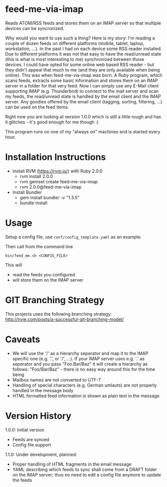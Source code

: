 feed-me-via-imap
================

Reads ATOM/RSS feeds and stores them on an IMAP server so that multiple devices can be syncronized.

Why would you want to use such a thing? Here is my story: I'm reading a couple of dozen feeds on different platforms
(mobile, tablet, laptop, workstation, ...). In the past I had on each device some RSS reader installed. Due to different
platforms it was not that easy to have the read/unread state (this is what is most interesting to me) synchronized between
those devices. I could have opted for some online web based RSS reader - but they didn't appeal that much to me (and they are
only available when being online). This was when feed-me-via-imap was born. A Ruby program, which scans feeds, extracts some basic
information and stores them on an IMAP server in a folder for that very feed. Now I can simply use any E-Mail client
supporting IMAP (e.g. Thunderbird) to connect to the mail server and scan my feeds, the read/unread state is handled by the email client
and the IMAP server. Any goodies offered by the email client (tagging, sorting, filtering, ...) can be used on the feed items.

Right now you are looking at version 1.0.0 which is still a little rough and has it glitches - it's good enough for me though :)

This program runs on one of my "always on" machines and is started every hour.

Installation Instructions
=========================

* Install RVM (https://rvm.io/) with Ruby 2.0.0
  * rvm install 2.0.0
  * rvm gemset create feed-me-via-imap
  * rvm 2.0.0@feed-me-via-imap
* Install Bundler
  * gem install bundler -v "1.3.5"
  * bundle install

Usage
=====

Setup a config file, use `conf/config_template.yaml` as an example.

Then call from the command line

`bin/feed_me.sh <CONFIG_FILE>`

This will
* read the feeds you configured
* will store them on the IMAP server

GIT Branching Strategy
======================

This projects uses the following branching strategy: http://nvie.com/posts/a-successful-git-branching-model/

Caveats
=======

* We will use the '/' as a hierarchy seperator and map it to the IMAP specific one (e.g. '.', or '/', ...). If your IMAP server uses e.g. '.' as seperator and you pass "Foo.Bar/Baz" it will create a hierarchy as follows: "Foo/Bar/Baz" - there is no easy way around this for the time being
* Mailbox names are not converted to UTF-7
* Handling of special characters (e.g. German umlauts) are not properly handled in the message body
* HTML formatted feed information is shown as plain text in the message

Version History
===============

1.0.0: Initial version
* Feeds are synced
* Config file support

1.1.0: Under development, planned:
* Proper handling of HTML fragments in the email message
* YAML describing which feeds to sync shall come from a DRAFT folder on the IMAP server; thus no need to edit a config file anymore to update the feeds